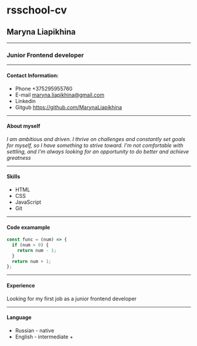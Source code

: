 # rsschool-cv #
## Maryna Liapikhina ##
---
### Junior Frontend developer ###
***
#### Contact Information: ####
* Phone  +375295955760
* E-mail        maryna.liapikhina@gmail.com
* Linkedin 
* Gitgub https://github.com/MarynaLiapikhina
***
#### About myself ####

*I am ambitious and driven. I thrive on challenges and constantly set goals for myself, so I have something to strive toward. I'm not comfortable with settling, and I'm always looking for an opportunity to do better and achieve greatness*
***
#### Skills ####
* HTML 
* CSS
* JavaScript
* Git
***
#### Code examample ####
``` javascript
const func = (num) => {
  if (num > 0) {
    return num - 1;
  }
  return num + 1;
};
```
***
#### Experience ####
Looking for my first job as a junior frontend developer
***
#### Language ####
* Russian - native
* English - intermediate + 






